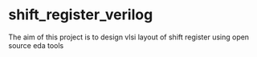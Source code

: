 # shift_register_verilog
The aim of this project is to design vlsi layout of shift register using open source eda tools
